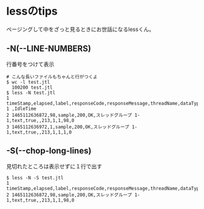 # lessのtips
ページングして中をざっと見るときにお世話になるlessくん。

## -N(--LINE-NUMBERS)
行番号をつけて表示
```
# こんな長いファイルもちゃんと行がつくよ
$ wc -l test.jtl
  100200 test.jtl
$ less -N test.jtl
1 timeStamp,elapsed,label,responseCode,responseMessage,threadName,dataType,success,failureMessage,bytes,grpThreads,allThreads,Latency
1 ,IdleTime
2 1465112636872,98,sample,200,OK,スレッドグループ 1-1,text,true,,213,1,1,98,0
3 1465112636972,1,sample,200,OK,スレッドグループ 1-1,text,true,,213,1,1,1,0
```

## -S(--chop-long-lines)
見切れたところは表示せずに１行で出す

```
$ less -N -S test.jtl
1 timeStamp,elapsed,label,responseCode,responseMessage,threadName,dataType,success,failureMessage,bytes,grpThreads,allThreads,Latency
2 1465112636872,98,sample,200,OK,スレッドグループ 1-1,text,true,,213,1,1,98,0
```
